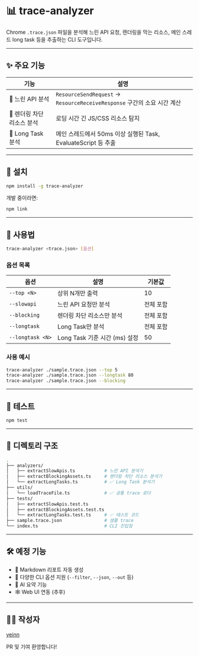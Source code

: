 # 📊 trace-analyzer

Chrome `.trace.json` 파일을 분석해 느린 API 요청, 렌더링을 막는 리소스, 메인 스레드 long task 등을 추출하는 CLI 도구입니다.

---

## ✨ 주요 기능

| 기능               | 설명                                                             |
| ---------------- | -------------------------------------------------------------- |
| 🐢 느린 API 분석     | `ResourceSendRequest` → `ResourceReceiveResponse` 구간의 소요 시간 계산 |
| 🚧 렌더링 차단 리소스 분석 | 로딩 시간 긴 JS/CSS 리소스 탐지                                          |
| 🧠 Long Task 분석  | 메인 스레드에서 50ms 이상 실행된 Task, EvaluateScript 등 추출                 |

---

## 🔧 설치

```bash
npm install -g trace-analyzer
```

개발 중이라면:

```bash
npm link
```

---

## 🚀 사용법

```bash
trace-analyzer <trace.json> [옵션]
```

### 옵션 목록

| 옵션               | 설명                      | 기본값   |
| ---------------- | ----------------------- | ----- |
| `--top <N>`      | 상위 N개만 출력               | 10    |
| `--slowapi`      | 느린 API 요청만 분석           | 전체 포함 |
| `--blocking`     | 렌더링 차단 리소스만 분석          | 전체 포함 |
| `--longtask`     | Long Task만 분석           | 전체 포함 |
| `--longtask <N>` | Long Task 기준 시간 (ms) 설정 | 50    |

### 사용 예시

```bash
trace-analyzer ./sample.trace.json --top 5
trace-analyzer ./sample.trace.json --longtask 80
trace-analyzer ./sample.trace.json --blocking
```

---

## 🧪 테스트

```bash
npm test
```

---

## 📁 디렉토리 구조

```bash
.
├── analyzers/
│   ├── extractSlowApis.ts           # 느린 API 분석기
│   ├── extractBlockingAssets.ts     # 렌더링 차단 리소스 분석기
│   └── extractLongTasks.ts          # ✅ Long Task 분석기
├── utils/
│   └── loadTraceFile.ts             # ✅ 공통 trace 로더
├── tests/
│   ├── extractSlowApis.test.ts
│   ├── extractBlockingAssets.test.ts
│   └── extractLongTasks.test.ts     # ✅ 테스트 코드
├── sample.trace.json                # 샘플 trace
└── index.ts                         # CLI 진입점
```

---

## 🛠 예정 기능

* 📄 Markdown 리포트 자동 생성
* 🧪 다양한 CLI 옵션 지원 (`--filter`, `--json`, `--out` 등)
* 🤖 AI 요약 기능
* 🕸 Web UI 연동 (추후)

---

## 👩‍💻 작성자

[yeinn](https://github.com/yeinn)

PR 및 기여 환영합니다!

